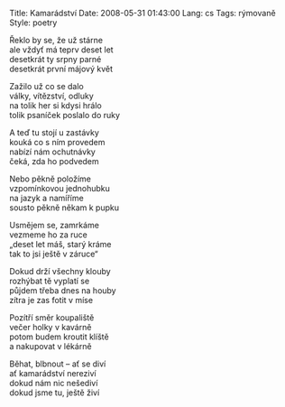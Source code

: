 Title: Kamarádství
Date: 2008-05-31 01:43:00
Lang: cs
Tags: rýmovaně
Style: poetry

Řeklo by se, že už stárne<br>
ale vždyť má teprv deset let<br>
desetkrát ty srpny parné<br>
desetkrát první májový květ

Zažilo už co se dalo<br>
války, vítězství, odluky<br>
na tolik her si kdysi hrálo<br>
tolik psaníček poslalo do ruky

A teď tu stojí u zastávky<br>
kouká co s ním provedem<br>
nabízí nám ochutnávky<br>
čeká, zda ho podvedem

Nebo pěkně položíme<br>
vzpomínkovou jednohubku<br>
na jazyk a namíříme<br>
sousto pěkně někam k pupku

Usmějem se, zamrkáme<br>
vezmeme ho za ruce<br>
„deset let máš, starý kráme<br>
tak to jsi ještě v záruce“

Dokud drží všechny klouby<br>
rozhýbat tě vyplatí se<br>
půjdem třeba dnes na houby<br>
zítra je zas fotit v míse

Pozítří směr koupaliště<br>
večer holky v kavárně<br>
potom budem kroutit klíště<br>
a nakupovat v lékárně

Běhat, blbnout – ať se diví<br>
ať kamarádství nereziví<br>
dokud nám nic nešediví<br>
dokud jsme tu, ještě živí
